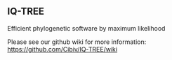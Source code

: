 IQ-TREE
-------

Efficient phylogenetic software by maximum likelihood

Please see our github wiki for more information: <https://github.com/Cibiv/IQ-TREE/wiki>
